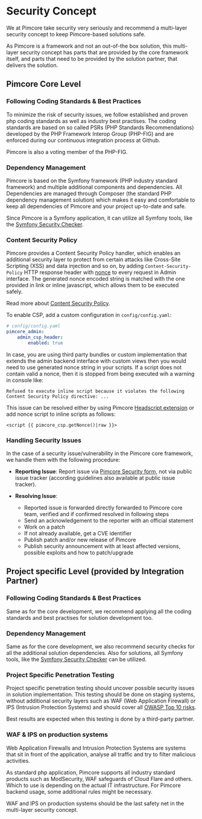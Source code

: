 # Security Concept
We at Pimcore take security very seriously and recommend a multi-layer security concept to keep Pimcore-based solutions 
safe. 

As Pimcore is a framework and not an out-of-the box solution, this multi-layer security concept has parts that are 
provided by the core framework itself, and parts that need to be provided by the solution partner, 
that delivers the solution. 


## Pimcore Core Level 

### Following Coding Standards & Best Practices
To minimize the risk of security issues, we follow established and proven php coding standards as well as industry best 
practises. The coding standards are based on so called PSRs (PHP Standards Recommendations) developed by the 
PHP Framework Interop Group (PHP-FIG) and are enforced during our continuous integration process at Github. 

Pimcore is also a voting member of the PHP-FIG.
 

### Dependency Management
Pimcore is based on the Symfony framework (PHP industry standard framework) and multiple additional components and 
dependencies. All Dependencies are managed through Composer (the standard PHP dependency management solution) which makes 
it easy and comfortable to keep all dependencies of Pimcore and your project up-to-date and safe. 

Since Pimcore is a Symfony application, it can utilize all Symfony tools, like the 
[Symfony Security Checker](https://symfony.com/doc/5.2/security/security_checker.html). 

### Content Security Policy
Pimcore provides a Content Security Policy handler, which enables an additional security layer to protect from certain attacks like Cross-Site Scripting (XSS) and data injection and so on, by adding `Content-Security-Policy` HTTP response header with [nonce](https://developer.mozilla.org/en-US/docs/Web/HTML/Global_attributes/nonce) to every request in Admin interface. The generated nonce encoded string is matched with the one provided in link or inline javascript, which allows them to be executed safely. 

Read more about [Content Security Policy](https://developer.mozilla.org/en-US/docs/Web/HTTP/CSP).

To enable CSP, add a custom configuration in `config/config.yaml`:
```yaml
# config/config.yaml
pimcore_admin:
    admin_csp_header:
        enabled: true
```

In case, you are using third party bundles or custom implementation that extends the admin backend interface with custom views then you would need to use generated nonce string in your scripts.
If a script does not contain valid a nonce, then it is stopped from being executed wih a warning in console like:

`Refused to execute inline script because it violates the following Content Security Policy directive: ...`

This issue can be resolved either by using Pimcore [Headscript extension](../02_MVC/02_Template/02_Template_Extensions/03_HeadScript.md) or add nonce script to inline scripts as follows:

```twig
<script {{ pimcore_csp.getNonce()|raw }}>
```

### Handling Security Issues
In the case of a security issue/vulnerability in the Pimcore core framework, we handle them with the following procedure: 
- **Reporting Issue**: 
Report issue via [Pimcore Security form](https://pimcorehq.wufoo.com/forms/pimcore-security-report/), not via public 
issue tracker (according guidelines also available at public issue tracker). 

- **Resolving Issue**: 
  - Reported issue is forwarded directly forwarded to Pimcore core team, verified and if confirmed resolved in following steps
  - Send an acknowledgement to the reporter with an official statement
  - Work on a patch
  - If not already available, get a CVE identifier 
  - Publish patch and/or new release of Pimcore
  - Publish security announcement with at least affected versions, possible exploits and how to patch/upgrade


## Project specific Level (provided by Integration Partner) 

### Following Coding Standards & Best Practices
Same as for the core development, we recommend applying all the coding standards and best practises for solution development 
too. 

### Dependency Management
Same as for the core development, we also recommend security checks for all the additional solution dependencies. Also 
for solutions, all Symfony tools, like the [Symfony Security Checker](https://symfony.com/doc/5.2/security/security_checker.html) 
can be utilized.

### Project Specific Penetration Testing
Project specific penetration testing should uncover possible security issues in solution implementation. This testing 
should be done on staging systems, without additional security layers such as WAF (Web Application Firewall) or IPS 
(Intrusion Protection Systems) and should cover all [OWASP Top 10 risks](https://www.owasp.org/index.php/Top_10_2010-Main). 

Best results are expected when this testing is done by a third-party partner. 


### WAF & IPS on production systems 
Web Application Firewalls and Intrusion Protection Systems are systems that sit in front of the application, analyse all 
traffic and try to filter malicious activities.
 
As standard php application, Pimcore supports all industry standard products such as ModSecurity, WAF safeguards of 
Cloud Flare and others. Which to use is depending on the actual IT infrastructure. For Pimcore backend usage, some 
additional rules might be necessary. 

WAF and IPS on production systems should be the last safety net in the multi-layer security concept. 
